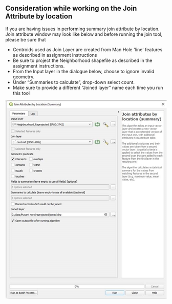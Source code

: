 ## Consideration while working on the Join Attribute by location

If you are having issues in performing summary join attribute by location. Join attribute window may look like below and before running the join tool, please be sure that
                                                                                                                                                                                                                                           
* Centroids used as Join Layer are created from Man Hole 'line' features as described in assignment instructions
* Be sure to project the Neighborhood shapefile as described in the assignment instructions.
* From the Input layer in the dialogue below, choose to ignore invalid geometry. 
* Under “Summaries to calculate”, drop-down select count.
* Make sure to provide a different “Joined layer” name each time you run this tool

![Join Attribute by location dialog](https://raw.githubusercontent.com/ua-gist415-spring-2022-201/2-4-qgis-mutant-team/master/join%20by%20attribute.jpg)
